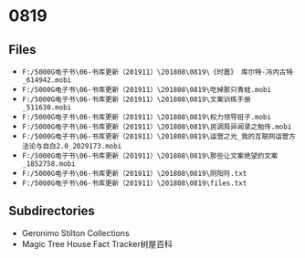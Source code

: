 # 0819

## Files

- `F:/5000G电子书\06-书库更新（201911）\201808\0819\《时震》 库尔特·冯内古特_614942.mobi`
- `F:/5000G电子书\06-书库更新（201911）\201808\0819\吃掉那只青蛙.mobi`
- `F:/5000G电子书\06-书库更新（201911）\201808\0819\文案训练手册_511630.mobi`
- `F:/5000G电子书\06-书库更新（201911）\201808\0819\权力领导班子.mobi`
- `F:/5000G电子书\06-书库更新（201911）\201808\0819\民调局异闻录之勉传.mobi`
- `F:/5000G电子书\06-书库更新（201911）\201808\0819\运营之光_我的互联网运营方法论与自白2.0_2029173.mobi`
- `F:/5000G电子书\06-书库更新（201911）\201808\0819\那些让文案绝望的文案_1852758.mobi`
- `F:/5000G电子书\06-书库更新（201911）\201808\0819\阴阳符.txt`
- `F:/5000G电子书\06-书库更新（201911）\201808\0819\files.txt`

## Subdirectories

- Geronimo Stilton Collections
- Magic Tree House Fact Tracker树屋百科
